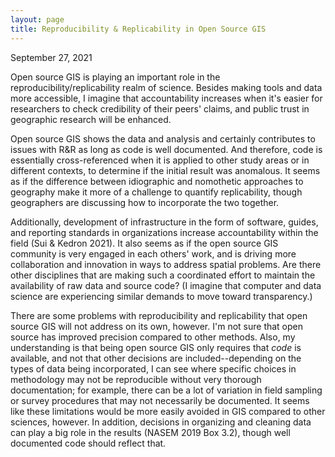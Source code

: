 ```yaml
---
layout: page
title: Reproducibility & Replicability in Open Source GIS
---
```


September 27, 2021

Open source GIS is playing an important role in the reproducibility/replicability
realm of science. Besides making tools and data more accessible, I imagine that
accountability increases when it's easier for researchers to check credibility of their peers'
claims, and public trust in geographic research will be enhanced.

Open source GIS shows the data and analysis and certainly contributes to issues
with R&R as long as code is well documented. And therefore, code is essentially
cross-referenced when it is applied to other study areas or in different
contexts, to determine if the initial result was anomalous. It seems as if the
difference between idiographic and nomothetic approaches to geography make it
more of a challenge to quantify replicability, though geographers are discussing
how to incorporate the two together.

Additionally, development of infrastructure in the form of software, guides, and
reporting standards in organizations increase accountability within the field
(Sui & Kedron 2021). It also seems as if the open source GIS community is very
engaged in each others' work, and is driving more collaboration and innovation
in ways to address spatial problems.
Are there other disciplines that are making such a coordinated effort to
maintain the availability of raw data and source code?
(I imagine that computer and data science are experiencing similar demands to
move toward transparency.)

There are some problems with reproducibility and replicability that open source
GIS will not address on its own, however.
I'm not sure that open source has improved precision compared to other methods.
Also, my understanding is that being open source GIS only requires that
*code* is available, and not that other decisions are included--depending on
the types of data being incorporated, I can see where specific
choices in methodology may not be reproducible without very thorough
documentation; for example, there can be a lot of variation in field sampling or
survey procedures that may not necessarily be documented. It seems like these
limitations would be more easily avoided in GIS compared to other sciences, however.
In addition, decisions in organizing and cleaning data can play a big role in
the results (NASEM 2019 Box 3.2), though well documented code should reflect
that.
